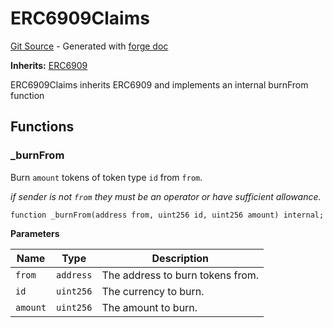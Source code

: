 # ERC6909Claims
[Git Source](https://github.com/uniswap/v4-core/blob/d4185626c68e29de37023e453623d44cb9c12b51/src/ERC6909Claims.sol) - Generated with [forge doc](https://book.getfoundry.sh/reference/forge/forge-doc)

**Inherits:**
[ERC6909](contracts/v4/reference/core/ERC6909.md)

ERC6909Claims inherits ERC6909 and implements an internal burnFrom function


## Functions
### _burnFrom

Burn `amount` tokens of token type `id` from `from`.

*if sender is not `from` they must be an operator or have sufficient allowance.*


```solidity
function _burnFrom(address from, uint256 id, uint256 amount) internal;
```
**Parameters**

|Name|Type|Description|
|----|----|-----------|
|`from`|`address`|The address to burn tokens from.|
|`id`|`uint256`|The currency to burn.|
|`amount`|`uint256`|The amount to burn.|


